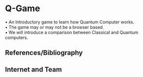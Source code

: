 # Q-Game
•	An Introductory game to learn how Quantum Computer works.  
•	The game may or may not be a browser based.  
•	We will introduce a comparison between Classical and Quantum computers.


<h2>References/Bibliography<h2>  
Internet and Team
